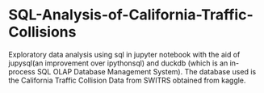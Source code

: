 # SQL-Analysis-of-California-Traffic-Collisions
Exploratory data analysis using sql in jupyter notebook with the aid of jupysql(an improvement over ipythonsql) and duckdb (which is an in-process SQL OLAP Database Management System). The database used is the California Traffic Collision Data from SWITRS obtained from kaggle.
